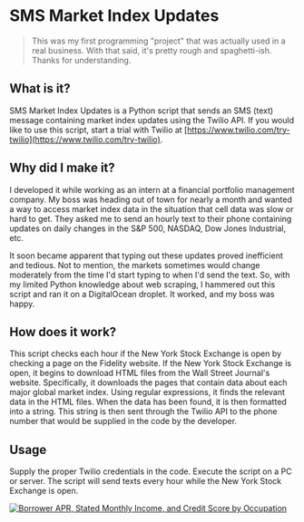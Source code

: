 # SMS Market Index Updates

> This was my first programming "project" that was actually used in a real business. With that said, it's pretty rough and spaghetti-ish. Thanks for understanding.

## What is it?
SMS Market Index Updates is a Python script that sends an SMS (text) message containing market index updates using the Twilio API. If you would like to use this script, start a trial with Twilio at [https://www.twilio.com/try-twilio](https://www.twilio.com/try-twilio).

## Why did I make it?
I developed it while working as an intern at a financial portfolio management company. My boss was heading out of town for nearly a month and wanted a way to access market index data in the situation that cell data was slow or hard to get. They asked me to send an hourly text to their phone containing updates on daily changes in the S&P 500, NASDAQ, Dow Jones Industrial, etc.

It soon became apparent that typing out these updates proved inefficient and tedious. Not to mention, the markets sometimes would change moderately from the time I'd start typing to when I'd send the text. So, with my limited Python knowledge about web scraping, I hammered out this script and ran it on a DigitalOcean droplet. It worked, and my boss was happy.

## How does it work?
This script checks each hour if the New York Stock Exchange is open by checking a page on the Fidelity website. If the New York Stock Exchange is open, it begins to download HTML files from the Wall Street Journal's website. Specifically, it downloads the pages that contain data about each major global market index. Using regular expressions, it finds the relevant data in the HTML files. When the data has been found, it is then formatted into a string. This string is then sent through the Twilio API to the phone number that would be supplied in the code by the developer.

## Usage
Supply the proper Twilio credentials in the code. Execute the script on a PC or server. The script will send texts every hour while the New York Stock Exchange is open.

<div class='tableauPlaceholder' id='viz1495681765637' style='position: relative'><noscript><a href='#'><img alt='Borrower APR, Stated Monthly Income, and Credit Score by Occupation ' src='https:&#47;&#47;public.tableau.com&#47;static&#47;images&#47;Pr&#47;ProsperLoansBorrowerAPRStatedMonthlyIncomeandCreditScorebyOccupation&#47;Sheet1&#47;1_rss.png' style='border: none' /></a></noscript><object class='tableauViz'  style='display:none;'><param name='host_url' value='https%3A%2F%2Fpublic.tableau.com%2F' /> <param name='site_root' value='' /><param name='name' value='ProsperLoansBorrowerAPRStatedMonthlyIncomeandCreditScorebyOccupation&#47;Sheet1' /><param name='tabs' value='no' /><param name='toolbar' value='yes' /><param name='static_image' value='https:&#47;&#47;public.tableau.com&#47;static&#47;images&#47;Pr&#47;ProsperLoansBorrowerAPRStatedMonthlyIncomeandCreditScorebyOccupation&#47;Sheet1&#47;1.png' /> <param name='animate_transition' value='yes' /><param name='display_static_image' value='yes' /><param name='display_spinner' value='yes' /><param name='display_overlay' value='yes' /><param name='display_count' value='yes' /></object></div>                <script type='text/javascript'>                    var divElement = document.getElementById('viz1495681765637');                    var vizElement = divElement.getElementsByTagName('object')[0];                    vizElement.style.width='100%';vizElement.style.height=(divElement.offsetWidth*0.75)+'px';                    var scriptElement = document.createElement('script');                    scriptElement.src = 'https://public.tableau.com/javascripts/api/viz_v1.js';                    vizElement.parentNode.insertBefore(scriptElement, vizElement);                </script>
